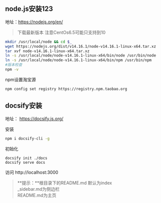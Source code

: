 ﻿## node.js安装123
地址：https://nodejs.org/en/
> 下载最新版本 注意CentOs6.5可能只支持到10
``` bash
mkdir /usr/local/node && cd $_
wget https://nodejs.org/dist/v14.16.1/node-v14.16.1-linux-x64.tar.xz
tar xvf node-v14.16.1-linux-x64.tar.xz
ln -s /usr/local/node/node-v14.16.1-linux-x64/bin/node /usr/bin/node
ln -s /usr/local/node/node-v14.16.1-linux-x64/bin/npm /usr/bin/npm
#版本检查
npm -v 
``` 
   npm设置淘宝源

```	bash
npm config set registry https://registry.npm.taobao.org
```
## docsify安装

​地址：
https://docsify.js.org/

安装
``` bash
npm i docsify-cli -g
```
初始化
```
docsify init ./docs
docsify serve docs
```
访问 http://localhost:3000
> **提示：**根目录下的README.md 默认为index <br/>
> _sidebar.md为侧边栏 <br/>
> README.md为主页

